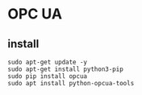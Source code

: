 # OPC UA

## install 

```
sudo apt-get update -y
sudo apt-get install python3-pip
sudo pip install opcua
sudo apt install python-opcua-tools
```